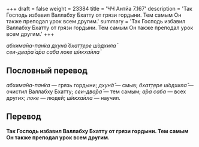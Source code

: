+++
draft = false
weight = 23384
title = 'ЧЧ Антйа 7.167'
description = 'Так Господь избавил Валлабху Бхатту от грязи гордыни. Тем самым Он также преподал урок всем другим.'
summary = 'Так Господь избавил Валлабху Бхатту от грязи гордыни. Тем самым Он также преподал урок всем другим.'
+++

_абхима̄на-пан̇ка дхун̃а̄ бхат̣т̣ере ш́одхила̄  
сеи-два̄ра̄ а̄ра саба локе ш́икха̄ила̄_

## Пословный перевод

_абхима̄на_\-_пан̇ка_ — грязь гордыни; _дхун̃а̄_ — смыв; _бхат̣т̣ере_ _ш́одхила̄_ — очистил Валлабху Бхатту; _сеи_\-_два̄ра̄_ — тем самым; _а̄ра_ _саба_ — всех других; _локе_ — людей; _ш́икха̄ила̄_ — научил.

## Перевод

**Так Господь избавил Валлабху Бхатту от грязи гордыни. Тем самым Он также преподал урок всем другим.**

